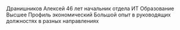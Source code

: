 Дранишников Алексей 
46 лет
начальник отдела ИТ
Образование Высшее
Профиль экономический
Большой опыт в руководящих должностях в разных направлениях